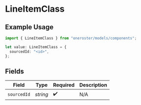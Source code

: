# LineItemClass

## Example Usage

```typescript
import { LineItemClass } from "oneroster/models/components";

let value: LineItemClass = {
  sourcedId: "<id>",
};
```

## Fields

| Field              | Type               | Required           | Description        |
| ------------------ | ------------------ | ------------------ | ------------------ |
| `sourcedId`        | *string*           | :heavy_check_mark: | N/A                |